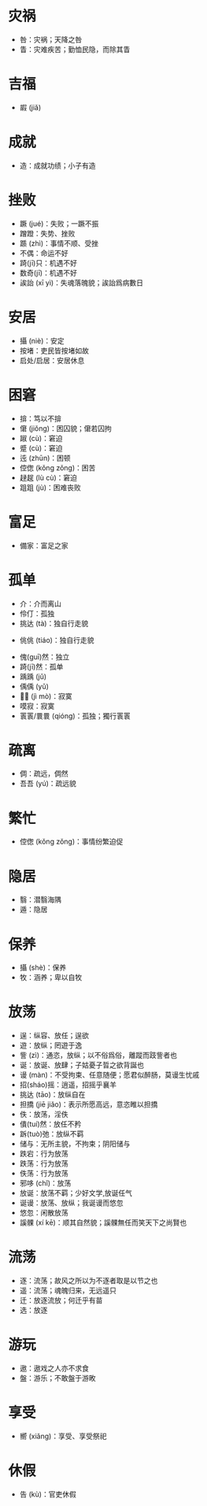# 灾祸 
* 咎：灾祸；天降之咎
* 眚：灾难疾苦；勤恤民隐，而除其眚
# 吉福
* 嘏 (jiǎ)
# 成就
* 造：成就功绩；小子有造

# 挫败
* 蹶 (jué)：失败；一蹶不振
* 蹭蹬：失势、挫败
* 踬 (zhì)：事情不顺、受挫
* 不偶：命运不好
* 踦(jī)只：机遇不好
* 数奇(jī)：机遇不好
* 誒詒 (xī yì)：失魂落魄貌；誒詒爲病數日

# 安居
* 攝 (niè)：安定
* 按堵：吏民皆按堵如故
* 启处/启居：安居休息
# 困窘
* 揜：笃以不揜
* 僒 (jiǒng)：困囚貌；僒若囚拘
* 踧 (cù)：窘迫
* 蹙 (cù)：窘迫
* 迍 (zhūn)：困顿
* 倥偬 (kǒng zǒng)：困苦
* 趢趗 (lù cù)：窘迫
* 跙跙 (jù)：困难丧败
# 富足
* 備家：富足之家
# 孤单
* 介：介而离山
* 伶仃：孤独
* 挑达 (tà)：独自行走貌
- 佻佻 (tiáo)：独自行走貌
* 傀(guī)然：独立
* 踦(jī)然：孤单
* 踽踽 (jǔ)
* 偊偊 (yǔ)
* 𠴫嗼 (jì mò)：寂寞
* 嗼寂：寂寞
* 瞏瞏/睘睘 (qióng)：孤独；獨行瞏瞏
# 疏离
* 倜：疏远，倜然
* 吾吾 (yú)：疏远貌
# 繁忙
* 倥偬 (kǒng zǒng)：事情纷繁迫促
# 隐居
* 翳：潜翳海隅
* 遁：隐居
# 保养
* 攝 (shè)：保养
* 牧：涵养；卑以自牧
# 放荡
* 逞：纵容、放任；逞欲
* 遊：放纵；罔遊于逸
* 訾 (zì)：通恣，放纵；以不俗爲俗，離蹤而跂訾者也
* 诞：放诞、放肆；子姑憂子晢之欲背誕也
* 谩 (màn)：不受拘束、任意随便；愿君似醉肠，莫谩生忧戚
* 招(sháo)摇：逍遥，招摇乎襄羊
* 挑达 (tāo)：放纵自在
* 担撟 (jiē jiǎo)：表示所愿高远，意恣睢以担撟
* 佚：放荡，淫佚
* 僓(tuí)然：放任不矜
* 跅(tuò)弛：放纵不羁
* 储与：无所主貌，不拘束；阴阳储与
* 跌宕：行为放荡
* 跌荡：行为放荡
* 佚荡：行为放荡
* 邪哆 (chǐ)：放荡
* 放诞：放荡不羁；少好文学,放诞任气
* 诞谩：放荡、放纵；我诞谩而悠忽
* 悠忽：闲散放荡
* 謑髁 (xí kē)：顺其自然貌；謑髁無任而笑天下之尚賢也
# 流荡
* 逐：流荡；故风之所以为不逐者取是以节之也
* 遥：流荡；魂魄归来，无远遥只
* 迁：放逐流放；何迁乎有苗
* 选：放逐
# 游玩
* 遨：遨戏之人亦不求食
* 盤：游乐；不敢盤于游畋
# 享受
* 嚮 (xiǎng)：享受、享受祭祀
# 休假
* 告 (kù)：官吏休假
